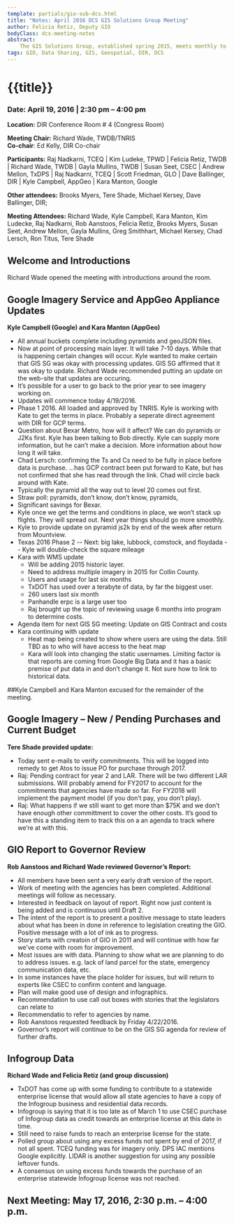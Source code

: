 ```yaml
---
template: partials/gio-sub-dcs.html
title: "Notes: April 2016 DCS GIS Solutions Group Meeting"
author: Felicia Retiz, Deputy GIO
bodyClass: dcs-meeting-notes
abstract:
    The GIS Solutions Group, established spring 2015, meets monthly to discuss projects and solutions related to GIS services procured through the Data Services Center. 
tags: GIO, Data Sharing, GIS, Geospatial, DIR, DCS
---
```


# {{title}}

### Date: April 19, 2016 | 2:30 pm – 4:00 pm  

**Location:** DIR Conference Room # 4 (Congress Room)

**Meeting Chair:**  Richard Wade, TWDB/TNRIS  
**Co-chair**: Ed Kelly, DIR Co-chair  

**Participants:**  Raj Nadkarni, TCEQ | Kim Ludeke, TPWD | Felicia Retiz, TWDB | Richard Wade, TWDB | Gayla Mullins, TWDB | Susan Seet, CSEC | Andrew Mellon, TxDPS | Raj Nadkarni, TCEQ | Scott Friedman, GLO | Dave Ballinger, DIR | Kyle Campbell, AppGeo  | Kara Manton, Google

**Other attendees:**  Brooks Myers, Tere Shade, Michael Kersey, Dave Ballinger, DIR;

**Meeting Attendees:** Richard Wade, Kyle Campbell, Kara Manton, Kim Ludecke, Raj Nadkarni, Rob Aanstoos, Felicia Retiz, Brooks Myers, Susan Seet, Andrew Mellon, Gayla Mullins, Greg Smithhart, Michael Kersey, Chad Lersch, Ron Titus, Tere Shade 

## Welcome and Introductions

Richard Wade opened the meeting with introductions around the room.

## Google Imagery Service and AppGeo Appliance Updates 

**Kyle Campbell (Google) and Kara Manton (AppGeo)**

- All annual buckets complete including pyramids and geoJSON files. 
- Now at point of processing main layer. It will take 7-10 days. While that is happening certain changes will occur. Kyle wanted to make certain that GIS SG was okay with processing updates.  GIS SG affirmed that it was okay to update. Richard Wade recommended putting an update on the web-site that updates are occuring.
- It’s possible for a user to go back to the prior year to see imagery working on.
- Updates will commence today 4/19/2016.
- Phase 1 2016. All loaded and approved by TNRIS. Kyle is working with Kate to get the terms in place. Probably a seperate direct agreement with DIR for GCP terms.
- Question about Bexar Metro, how will it affect? We can do pyramids or J2Ks first. Kyle has been talking to Bob directly. Kyle can supply more information, but he can’t make a decision. More information about how long it will take.
- Chad Lersch: confirming the Ts and Cs need to be fully in place before data is purchase. ...has GCP contract been put forward to Kate, but has not confirmed that she has read through the link.  Chad will circle back around with Kate.
- Typically the pyramid all the way out to level 20 comes out first.
- Straw poll: pyramids, don’t know, don’t know, pyramids, 
- Significant savings for Bexar.  
- Kyle once we get the terms and conditions in place, we won’t stack up flights. They will spread out.  Next year things should go more smoothly.
- Kyle to provide update on pyramid js2k by end of the week after return from Mountview.
- Texas 2016 Phase 2
  -- Next: big lake, lubbock, comstock, and floydada
  --	Kyle will double-check the square mileage
- Kara with WMS update
  - Will be adding 2015 historic layer.
   - Need to address multiple imagery in 2015 for Collin County.
  - Users and usage for last six months
   - TxDOT has used over a terabyte of data, by far the biggest user.
   - 260 users last six month
   - Panhandle erpc is a large user too
   - Raj brought up the topic of reviewing usage 6 months into program to determine costs.  
- Agenda item for next GIS SG meeting:  Update on GIS Contract and costs
- Kara continuing with update
  - Heat map being created to show where users are using the data. Still TBD as to who will have access to the heat map
  - Kara will look into changing the static usernames. Limiting factor is that reports are coming from Google Big Data and it has a basic premise of put data in and don’t change it.  Not sure how to link to historical data.

##Kyle Campbell and Kara Manton excused for the remainder of the meeting.

## Google Imagery – New / Pending Purchases and Current Budget

**Tere Shade provided update:**

- Today sent e-mails to verify commitments. This will be logged into remedy to get Atos to issue PO for purchase through 2017. 
- Raj: Pending contract for year 2 and LAR.  There will be two different LAR submissions. Will probably amend for FY2017 to account for the commitments that agencies have made so far. For FY2018 will implement the payment model (if you don’t pay, you don’t play).
- Raj: What happens if we still want to get more than $75K and we don’t have enough other committment to cover the other costs. It’s good to have this a standing item to track this on a an agenda to track where we’re at with this.


## GIO Report to Governor Review

**Rob Aanstoos and Richard Wade reviewed Governor’s Report:**

- All members have been sent a very early draft version of the report.
- Work of meeting with the agencies has been completed. Additional meetings will follow as necessary.
- Interested in feedback on layout of report. Right now just content is being added and is continuous until Draft 2.
- The intent of the report is to present a positive message to state leaders about what has been in done in reference to legislation creating the GIO. Positive message with a lot of ink as to progress.
- Story starts with creatoin of GIO in 2011 and will continue with how far we’ve come with room for improvement.
- Most issues are with data. Planning to show what we are planning to do to address issues. e.g. lack of land parcel for the state, emergency communication data, etc.
- In some instances have the place holder for issues, but will return to experts like CSEC to confirm content and language.
- Plan will make good use of design and infographics.
- Recommendation to use call out boxes with stories that the legislators can relate to
- Recommendatio to refer to agencies by name.
- Rob Aanstoos requested feedback by Friday 4/22/2016.
- Governor’s report will continue to be on the GIS SG agenda for review of further drafts.


## Infogroup Data

**Richard Wade and Felicia Retiz (and group discussion)**

- TxDOT has come up with some funding to contribute to a statewide enterprise license that would allow all state agencies to have a copy of the Infogroup business and residential data records.
- Infogroup is saying that it is too late as of March 1 to use CSEC purchase of Infogroup data as credit towards an enterprise license at this date in time.
- Still need to raise funds to reach an enterprise license for the state.
- Polled group about using any excess funds not spent by end of 2017, if not all spent. TCEQ funding was for imagery only. DPS IAC mentions Google explicitly. LIDAR is another suggestion for using any possible leftover funds.
- A consensus on using excess funds towards the purchase of an enterprise statewide Infogroup license was not reached.


## Next Meeting: May 17, 2016, 2:30 p.m. – 4:00 p.m.

